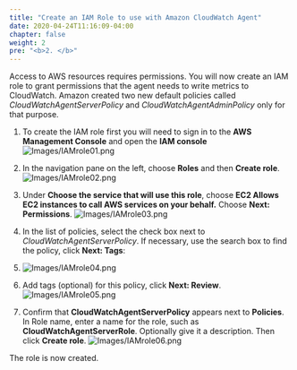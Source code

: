 ```yaml
---
title: "Create an IAM Role to use with Amazon CloudWatch Agent"
date: 2020-04-24T11:16:09-04:00
chapter: false
weight: 2
pre: "<b>2. </b>"
---
```


Access to AWS resources requires permissions. You will now create an IAM role to grant permissions that the agent needs to write metrics to CloudWatch. Amazon created two new default policies called *CloudWatchAgentServerPolicy* and *CloudWatchAgentAdminPolicy* only for that purpose.

1. To create the IAM role first you will need to sign in to the **AWS Management Console** and open the **IAM console**
![Images/IAMrole01.png](/Cost/200_AWS_Resource_Optimization/Images/IAMrole01.png)

2. In the navigation pane on the left, choose **Roles** and then **Create role**.
![Images/IAMrole02.png](/Cost/200_AWS_Resource_Optimization/Images/IAMrole02.png)

3. Under **Choose the service that will use this role**, choose **EC2 Allows EC2 instances to call AWS services on your behalf.** Choose **Next: Permissions**.
![Images/IAMrole03.png](/Cost/200_AWS_Resource_Optimization/Images/IAMrole03.png)

4. In the list of policies, select the check box next to *CloudWatchAgentServerPolicy*. If necessary, use the search box to find the policy, click **Next: Tags**:
4. ![Images/IAMrole04.png](/Cost/200_AWS_Resource_Optimization/Images/IAMrole04.png)

5. Add tags (optional) for this policy, click **Next: Review**.
![Images/IAMrole05.png](/Cost/200_AWS_Resource_Optimization/Images/IAMrole05.png)

6. Confirm that **CloudWatchAgentServerPolicy** appears next to **Policies**. In Role name, enter a name for the role, such as **CloudWatchAgentServerRole**. Optionally give it a description. Then click **Create role**.
![Images/IAMrole06.png](/Cost/200_AWS_Resource_Optimization/Images/IAMrole06.png)

The role is now created.

